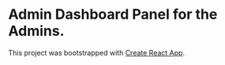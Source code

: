 # Admin Dashboard Panel for the Admins.

This project was bootstrapped with [Create React App](https://github.com/facebook/create-react-app).
